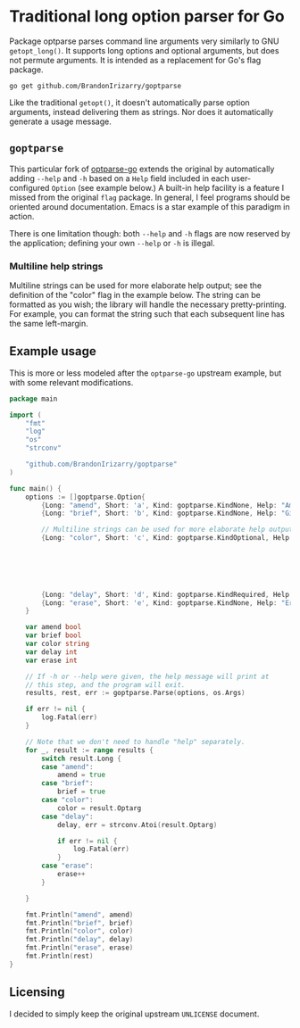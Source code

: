 # Traditional long option parser for Go

Package optparse parses command line arguments very similarly to GNU
`getopt_long()`. It supports long options and optional arguments, but
does not permute arguments. It is intended as a replacement for Go's
flag package.

	go get github.com/BrandonIrizarry/goptparse

Like the traditional `getopt()`, it doesn't automatically parse option
arguments, instead delivering them as strings. Nor does it automatically
generate a usage message.

## `goptparse`

This particular fork of
[optparse-go](https://github.com/skeeto/optparse-go) extends the
original by automatically adding `--help` and `-h` based on a `Help`
field included in each user-configured `Option` (see example below.) A
built-in help facility is a feature I missed from the original `flag`
package. In general, I feel programs should be oriented around
documentation. Emacs is a star example of this paradigm in action.

There is one limitation though: both `--help` and `-h` flags are now
reserved by the application; defining your own `--help` or `-h` is
illegal.

### Multiline help strings

Multiline strings can be used for more elaborate help output; see the
definition of the "color" flag in the example below. The string can be
formatted as you wish; the library will handle the necessary
pretty-printing. For example, you can format the string such that each
subsequent line has the same left-margin.

## Example usage

This is more or less modeled after the `optparse-go` upstream example,
but with some relevant modifications.

```go
package main

import (
	"fmt"
	"log"
	"os"
	"strconv"

	"github.com/BrandonIrizarry/goptparse"
)

func main() {
	options := []goptparse.Option{
		{Long: "amend", Short: 'a', Kind: goptparse.KindNone, Help: "Amend something"},
		{Long: "brief", Short: 'b', Kind: goptparse.KindNone, Help: "Give a brief summary"},

		// Multiline strings can be used for more elaborate help output.
		{Long: "color", Short: 'c', Kind: goptparse.KindOptional, Help: `Colorize output.

																		 Examples: -cblue, --color=red

																		 Make sure there is no intervening space between the flag
																		 and its value.`},

		{Long: "delay", Short: 'd', Kind: goptparse.KindRequired, Help: "Add an ARG millisecond delay"},
		{Long: "erase", Short: 'e', Kind: goptparse.KindNone, Help: "Erase it"},
	}

	var amend bool
	var brief bool
	var color string
	var delay int
	var erase int

	// If -h or --help were given, the help message will print at
	// this step, and the program will exit.
	results, rest, err := goptparse.Parse(options, os.Args)

	if err != nil {
		log.Fatal(err)
	}

	// Note that we don't need to handle "help" separately.
	for _, result := range results {
		switch result.Long {
		case "amend":
			amend = true
		case "brief":
			brief = true
		case "color":
			color = result.Optarg
		case "delay":
			delay, err = strconv.Atoi(result.Optarg)

			if err != nil {
				log.Fatal(err)
			}
		case "erase":
			erase++
		}

	}

	fmt.Println("amend", amend)
	fmt.Println("brief", brief)
	fmt.Println("color", color)
	fmt.Println("delay", delay)
	fmt.Println("erase", erase)
	fmt.Println(rest)
}
```
## Licensing

I decided to simply keep the original upstream `UNLICENSE` document.
